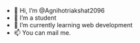 - 👋 Hi, I’m @Agnihotriakshat2096
- 👀 I’m a student
- 🌱 I’m currently learning web development
- 📫 You can mail me.

<!---
Agnihotriakshat2096/Agnihotriakshat2096 is a ✨ special ✨ repository because its `README.md` (this file) appears on your GitHub profile.
You can click the Preview link to take a look at your changes.
--->
